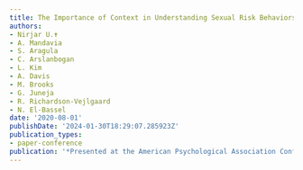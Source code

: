 ```yaml
---
title: The Importance of Context in Understanding Sexual Risk Behaviors
authors:
- Nirjar U.✝
- A. Mandavia
- S. Aragula
- C. Arslanbogan
- L. Kim
- A. Davis
- M. Brooks
- G. Juneja
- R. Richardson-Vejlgaard
- N. El-Bassel
date: '2020-08-01'
publishDate: '2024-01-30T18:29:07.285923Z'
publication_types:
- paper-conference
publication: '*Presented at the American Psychological Association Conference*'
---
```

